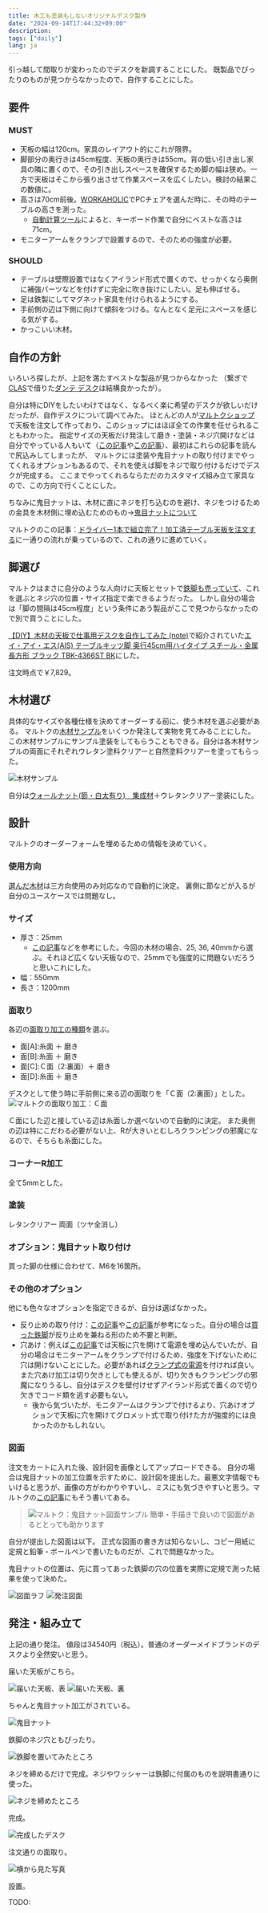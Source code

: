 ```yaml
---
title: 木工も塗装もしないオリジナルデスク製作
date: "2024-09-14T17:44:32+09:00"
description:
tags: ["daily"]
lang: ja
---
```


引っ越して間取りが変わったのでデスクを新調することにした。
既製品でぴったりのものが見つからなかったので、自作することにした。

## 要件
### MUST
* 天板の幅は120cm。家具のレイアウト的にこれが限界。
* 脚部分の奥行きは45cm程度、天板の奥行きは55cm。背の低い引き出し家具の隣に置くので、その引き出しスペースを確保するため脚の幅は狭め。一方で天板はそこから張り出させて作業スペースを広くしたい。検討の結果この数値に。
* 高さは70cm前後。[WORKAHOLIC](https://www.iamworkaholic.jp/)でPCチェアを選んだ時に、その時のテーブルの高さを測った。
    * [自動計算ツール](https://www.bauhutte.jp/bauhutte-life/tip2/)によると、キーボード作業で自分にベストな高さは71cm。
* モニターアームをクランプで設置するので、そのための強度が必要。

### SHOULD
* テーブルは壁際設置ではなくアイランド形式で置くので、せっかくなら奥側に補強パーツなどを付けずに完全に吹き抜けにしたい。足も伸ばせる。
* 足は鉄製にしてマグネット家具を付けられるようにする。
* 手前側の辺は下側に向けて傾斜をつける。なんとなく足元にスペースを感じる気がする。
* かっこいい木材。

## 自作の方針

いろいろ探したが、上記を満たすベストな製品が見つからなかった
（繋ぎで[CLAS](https://clas.style/)で借りた[ダンテ デスク](https://clas.style/469)は結構良かったが）。

自分は特にDIYをしたいわけではなく、なるべく楽に希望のデスクが欲しいだけだったが、自作デスクについて調べてみた。
ほとんどの人が[マルトクショップ](https://shop.woodworks-marutoku.com/)で天板を注文して作っており、このショップにはほぼ全ての作業を任せられることもわかった。
指定サイズの天板だけ発注して磨き・塗装・ネジ穴開けなどは自分でやっている人もいて（[この記事](https://note.com/ash/n/n586866541022)や[この記事](https://note.com/arajin2000/n/ncb6e3d53db6c)）、最初はこれらの記事を読んで尻込みしてしまったが、
マルトクには塗装や鬼目ナットの取り付けまでやってくれるオプションもあるので、それを使えば脚をネジで取り付けるだけでデスクが完成する。
ここまでやってくれるならただのカスタマイズ組み立て家具なので、この方向で行くことにした。

ちなみに鬼目ナットは、木材に直にネジを打ち込むのを避け、ネジをつけるための金具を木材側に埋め込むためのもの→[鬼目ナットについて](https://shop.woodworks-marutoku.com/mokumoku_index/kakou_other/#a4)

マルトクのこの記事：[ドライバー1本で組立完了！加工済テーブル天板を注文する](https://shop.woodworks-marutoku.com/mokumoku_index/tabletop_order/)に一通りの流れが乗っているので、これの通りに進めていく。

## 脚選び
マルトクはまさに自分のような人向けに天板とセットで[鉄脚も売っていて](https://shop.woodworks-marutoku.com/lp/leg/)、これを選ぶとネジ穴の位置・サイズ指定で楽できるようだった。
しかし自分の場合は「脚の間隔は45cm程度」という条件にあう製品がここで見つからなかったので別で買うことにした。

[【DIY】木材の天板で仕事用デスクを自作してみた (note)](https://note.com/ash/n/n586866541022)で紹介されていた[エイ・アイ・エス(AIS) テーブルキッツ脚 奥行45cm用ハイタイプ スチール・金属 長方形 ブラック TBK-4366ST BK](https://www.amazon.co.jp/dp/B01CJF6Q5Q)にした。

注文時点で￥7,829。

## 木材選び

具体的なサイズや各種仕様を決めてオーダーする前に、使う木材を選ぶ必要がある。
マルトクの[木材サンプル](https://shop.woodworks-marutoku.com/cart/multi_order_sample.php)をいくつか発注して実物を見てみることにした。
この木材サンプルにサンプル塗装をしてもらうこともできる。自分は各木材サンプルの両面にそれぞれウレタン塗料クリアーと自然塗料クリアーを塗ってもらった。

![木材サンプル](./images/PXL_20240914_142202959.jpg)

自分は[ウォールナット(節・白太有り)　集成材](https://shop.woodworks-marutoku.com/cart/multi_order.php?g_goodtype=2&g_good=2969)＋ウレタンクリアー塗装にした。

## 設計

マルトクのオーダーフォームを埋めるための情報を決めていく。

### 使用方向
[選んだ木材](https://shop.woodworks-marutoku.com/cart/multi_order.php?g_goodtype=2&g_good=2969)は三方向使用のみ対応なので自動的に決定。
裏側に節などが入るが自分のユースケースでは問題なし。

### サイズ
* 厚さ：25mm
    * [この記事](https://shop.woodworks-marutoku.com/mokumoku_index/%E3%83%86%E3%83%BC%E3%83%96%E3%83%AB%E3%82%92%E4%BD%9C%E3%82%8B%E3%80%80%E3%81%9D%E3%81%AE%EF%BC%92%E3%80%90%E5%A4%A9%E6%9D%BF%E3%81%AE%E5%8E%9A%E3%81%95%E3%82%92%E6%B1%BA%E3%82%81%E3%82%8B%E3%80%91/)などを参考にした。今回の木材の場合、25, 36, 40mmから選ぶ。それほど広くない天板なので、25mmでも強度的に問題ないだろうと思いこれにした。
* 幅：550mm
* 長さ：1200mm

### 面取り
各辺の[面取り加工の種類](https://shop.woodworks-marutoku.com/shared/images/detail/POP3.html)を選ぶ。
* 面[A]:糸面 ＋ 磨き
* 面[B]:糸面 ＋ 磨き
* 面[C]:Ｃ面（2:裏面）＋ 磨き
* 面[D]:糸面 ＋ 磨き

デスクとして使う時に手前側に来る辺の面取りを「Ｃ面（2:裏面）」とした。
![マルトクの面取り加工：Ｃ面](https://shop.woodworks-marutoku.com/shared/images/detail/images/c_d_001.jpg)

Ｃ面にした辺と接している辺は糸面しか選べないので自動的に決定。
また奥側の辺は特にこだわる必要がない上、Rが大きいとむしろクランピングの邪魔になるので、そちらも糸面にした。

### コーナーR加工
全て5mmとした。

### 塗装
レタンクリアー 両面（ツヤ全消し）

### オプション：鬼目ナット取り付け
買った脚の仕様に合わせて、M6を16箇所。

### その他のオプション
他にも色々なオプションを指定できるが、自分は選ばなかった。
* 反り止めの取り付け：[この記事](https://shop.woodworks-marutoku.com/mokumoku_index/prevention/)や[この記事](https://shop.woodworks-marutoku.com/mokumoku_index/%e3%83%aa%e3%83%9a%e3%82%a24%e3%80%80-%e3%82%bd%e3%83%aa%e3%81%a8%e3%81%ae%e4%bb%98%e5%90%88%e3%81%84%e6%96%b9%e3%80%90%e3%82%bd%e3%83%aa%e3%82%92%e7%a7%91%e5%ad%a6%e3%81%99%e3%82%8b%ef%bc%9f%e3%80%91/)が参考になった。自分の場合は[買った鉄脚](https://note.com/ash/n/n586866541022)が反り止めを兼ねる形のため不要と判断。
* 穴あけ：例えば[この記事](https://www.orangedesign-company.com/blog/diary/551/)では天板に穴を開けて電源を埋め込んでいたが、自分の場合はモニターアームをクランプで付けるため、強度を下げないために穴は開けないことにした。必要があれば[クランプ式の電源](https://www.amazon.co.jp/gp/product/B074JP6FHQ)を付ければ良い。
  また穴あけ加工は切り欠きとしても使えるが、切り欠きもクランピングの邪魔になりうるし、自分はデスクを壁付けせずアイランド形式で置くので切り欠きでコード類を逃す必要もない。
  * 後から気づいたが、モニタアームはクランプで付けるより、穴あけオプションで天板に穴を開けてグロメット式で取り付けた方が強度的には良かったのかもしれない。

### 図面
注文をカートに入れた後、設計図を画像としてアップロードできる。
自分の場合は鬼目ナットの加工位置を示すために、設計図を提出した。最悪文字情報でもいけると思うが、画像の方がわかりやすいし、ミスにも気づきやすいと思う。マルトクの[この記事](https://shop.woodworks-marutoku.com/mokumoku_index/insert_nut/)にもそう書いてある。
> ![マルトク：鬼目ナット図面サンプル](https://shop.woodworks-marutoku.com/kanri/wp-content/uploads/2022/12/mokumoku2212_i001.jpg)
> 簡単・手描きで良いので図面があるととっても助かります

自分が提出した図面は以下。
正式な図面の書き方は知らないし、コピー用紙に定規と鉛筆・ボールペンで書いたものだが、これで問題なかった。

鬼目ナットの位置は、先に買ってあった鉄脚の穴の位置を実際に定規で測った結果を使って決めた。

![図面ラフ](./images/PXL_20240914_142954430.jpg)
![発注図面](./images/PXL_20240914_143008855.jpg)

## 発注・組み立て

上記の通り発注。
値段は34540円（税込）。普通のオーダーメイドブランドのデスクより全然安いと思う。

届いた天板がこちら。

![届いた天板、表](./images/PXL_20240914_072750684.jpg)
![届いた天板、裏](./images/PXL_20240914_072815897.jpg)

ちゃんと鬼目ナット加工がされている。

![鬼目ナット](./images/PXL_20240914_072820528.jpg)

鉄脚のネジ穴ともぴったり。

![鉄脚を置いてみたところ](./images/PXL_20240914_073129009.jpg)

ネジを締めるだけで完成。ネジやワッシャーは鉄脚に付属のものを説明書通りに使った。

![ネジを締めたところ](./images/PXL_20240914_074127346.jpg)

完成。

![完成したデスク](./images/PXL_20240914_143918371.jpg)

注文通りの面取り。

![横から見た写真](./images/PXL_20240914_144532741.jpg)

設置。

TODO:
